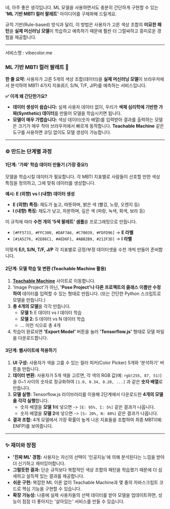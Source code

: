 네, 아주 좋은 생각입니다. ML 모델을 사용하면서도 충분히 간단하게 구현할 수 있는 **'ML 기반 MBTI 컬러 팔레트'** 아이디어를 구체화해 드릴게요.

규칙 기반(Rule-based) 방식과 달리, 이 방법은 사용자가 고른 색상 조합의 **미묘한 패턴**을 **실제 머신러닝 모델**이 학습하고 예측하기 때문에 훨씬 더 그럴싸하고 흥미로운 경험을 제공합니다.

---

서비스명 : vibecolor.me

### ML 기반 MBTI 컬러 팔레트 🎨

**한 줄 요약:** 사용자가 고른 5개의 색상 조합(데이터)을 **실제 머신러닝 모델**이 브라우저에서 분석하여 MBTI 4가지 지표(E/I, S/N, T/F, J/P)를 예측하는 서비스입니다.

**✅ 이게 왜 간단한가요?**
* **데이터 생성이 쉽습니다:** 실제 사용자 데이터 없이, 우리가 **색채 심리학에 기반한 가짜(Synthetic) 데이터**를 만들어 모델을 학습시키면 됩니다.
* **모델이 매우 가볍습니다:** 색상 데이터(숫자 배열)를 입력받아 결과를 출력하는 모델은 크기가 매우 작아 브라우저에서 빠르게 동작합니다. **Teachable Machine** 같은 도구를 사용하면 코딩 없이도 모델 생성이 가능합니다.

---

### ⚙️ 만드는 단계별 과정

#### **1단계: '가짜' 학습 데이터 만들기 (가장 중요!)**

모델을 학습시킬 데이터가 필요합니다. 각 MBTI 지표별로 사람들이 선호할 만한 색상 특징을 정의하고, 그에 맞춰 데이터를 생성합니다.

**예시: E (외향) vs I (내향) 데이터 생성**
* **E (외향) 특징:** 채도가 높고, 따뜻하며, 밝은 색 (빨강, 노랑, 오렌지 등)
* **I (내향) 특징:** 채도가 낮고, 차분하며, 깊은 색 (파랑, 녹색, 회색, 보라 등)

이 규칙에 따라 **수천 개의 '5색 팔레트' 샘플**을 프로그래밍으로 만듭니다.

* `[#FF5733, #FFC300, #DAF7A6, #C70039, #FDFD96]` -> **E 라벨**
* `[#1A5276, #2E86C1, #AED6F1, #ABB2B9, #212F3D]` -> **I 라벨**

이렇게 **E/I, S/N, T/F, J/P** 각 지표별로 긍정/부정 데이터셋을 수천 개씩 만들어 준비합니다.

#### **2단계: 모델 학습 및 변환 (Teachable Machine 활용)**

1.  [**Teachable Machine**](https://teachablemachine.withgoogle.com/) 사이트로 이동합니다.
2.  'Image Project'가 아닌, **'Pose Project'나 다른 프로젝트의 클래스 이름만 수정하여** 데이터를 입력할 수 있는 형태로 만듭니다. (또는 간단한 Python 스크립트로 모델을 만듭니다.)
3.  **총 4개의 모델**을 각각 만듭니다.
    * **모델 1:** E 데이터 vs I 데이터 학습
    * **모델 2:** S 데이터 vs N 데이터 학습
    * ... 이런 식으로 총 4개
4.  학습이 완료되면 **'Export Model'** 버튼을 눌러 **'Tensorflow.js'** 형태로 모델 파일을 다운로드합니다.

#### **3단계: 웹사이트에 적용하기**

1.  **UI 구성:** 사용자가 색을 고를 수 있는 컬러 피커(Color Picker) 5개와 '분석하기' 버튼을 만듭니다.
2.  **데이터 변환:** 사용자가 5개 색을 고르면, 각 색의 RGB 값(예: `rgb(255, 87, 51)`)을 0~1 사이의 숫자로 정규화하여 `[1.0, 0.34, 0.20, ...]` 과 같은 **숫자 배열**로 만듭니다.
3.  **모델 실행:** Tensorflow.js 라이브러리를 이용해 2단계에서 다운로드한 **4개의 모델을 각각 실행**합니다.
    * 숫자 배열을 **모델 1**에 넣으면 -> `[E: 95%, I: 5%]` 같은 결과가 나옵니다.
    * 숫자 배열을 **모델 2**에 넣으면 -> `[S: 20%, N: 80%]` 같은 결과가 나옵니다.
4.  **결과 조합:** 4개 모델에서 가장 확률이 높게 나온 지표들을 조합하여 최종 MBTI(예: ENFP)를 보여줍니다.

---

### ✨ 재미와 장점

* **'진짜 ML' 경험:** 사용자는 자신의 선택이 '인공지능'에 의해 분석된다는 느낌을 받아 더 신기하고 재미있어합니다.
* **그럴듯한 결과:** 단순 규칙보다 복합적인 색상 조합의 패턴을 학습했기 때문에 더 섬세하고 설득력 있는 결과를 제공합니다.
* **쉬운 구현:** 복잡한 ML 이론 없이 Teachable Machine과 몇 줄의 자바스크립트 코드로 핵심 기능을 구현할 수 있습니다.
* **확장 가능성:** 나중에 실제 사용자들의 선택 데이터를 받아 모델을 업데이트하면, 성능이 점점 더 좋아지는 '살아있는' 서비스를 만들 수 있습니다.